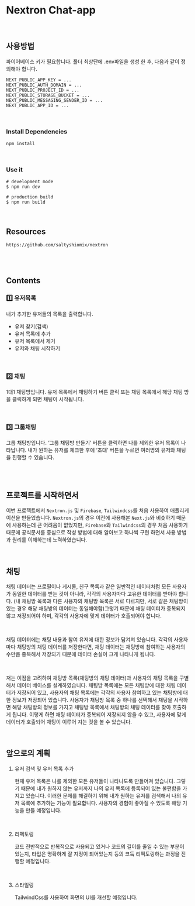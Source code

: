 # Nextron Chat-app

<br/>

## 사용방법

파이어베이스 키가 필요합니다. 폴더 최상단에 .env파일을 생성 한 후, 다음과 같이 정의해야 합니다.

```
NEXT_PUBLIC_APP_KEY = ...
NEXT_PUBLIC_AUTH_DOMAIN = ...
NEXT_PUBLIC_PROJECT_ID = ...
NEXT_PUBLIC_STORAGE_BUCKET = ...
NEXT_PUBLIC_MESSAGING_SENDER_ID = ...
NEXT_PUBLIC_APP_ID = ...
```

<br/>

### Install Dependencies

```
npm install
```

<br/>

### Use it

```
# development mode
$ npm run dev

# production build
$ npm run build
```

<br/>

## Resources

```
https://github.com/saltyshiomix/nextron
```

<br/>

<br/>

## Contents

### 1️⃣ 유저목록

내가 추가한 유저들의 목록을 출력합니다.

- 유저 찾기(검색)
- 유저 목록에 추가
- 유저 목록에서 제거
- 유저와 채팅 시작하기

<br/>

### 2️⃣ 채팅

1대1 채팅방입니다. 유저 목록에서 채팅하기 버튼 클릭 또는 채팅 목록에서 해당 채팅 방을 클릭하게 되면 채팅이 시작됩니다.

<br/>

### 3️⃣ 그룹채팅

그룹 채팅방입니다. ‘그룹 채팅방 만들기’ 버튼을 클릭하면 나를 제외한 유저 목록이 나타납니다. 내가 원하는 유저를 체크한 후에 ‘초대’ 버튼을 누르면 여러명의 유저와 채팅을 진행할 수 있습니다.

<br/>
<br/>

## 프로젝트를 시작하면서

이번 프로젝트에서 `Nextron.js` 및 `Firebase`, `Tailwindcss`를 처음 사용하여 애플리케이션을 만들었습니다. `Nextron.js`의 경우 이전에 사용해본 `Next.js`와 비슷하기 때문에 사용하는데 큰 어려움이 없었지만, `Firebase`와 `Tailwindcss`의 경우 처음 사용하기 때문에 공식문서를 중심으로 작성 방법에 대해 알아보고 하나씩 구현 하면서 사용 방법과 원리를 이해하는데 노력하였습니다.

<br/>

## 채팅

채팅 데이터는 프로필이나 게시물, 친구 목록과 같은 일반적인 데이터처럼 모든 사용자가 동일한 데이터를 받는 것이 아니라, 각각의 사용자마다 고유한 데이터를 받아야 합니다. (내 채팅방 목록과 다른 사용자의 채팅방 목록은 서로 다르지만, 서로 같은 채팅방이 있는 경우 해당 채팅방의 데이터는 동일해야함)그렇기 때문에 채팅 데이터가 중복되지 않고 저장되어야 하며, 각각의 사용자에 맞게 데이터가 호출되어야 합니다.

<br/>

채팅 데이터에는 채팅 내용과 참여 유저에 대한 정보가 담겨져 있습니다. 각각의 사용자마다 채팅방의 채팅 데이터를 저장한다면, 채팅 데이터는 채팅방에 참여하는 사용자의 수만큼 중복해서 저장되기 때문에 데이터 손실이 크게 나타나게 됩니다.

<br/>

저는 이점을 고려하여 채팅방 목록(채팅방의 채팅 데이터)과 사용자의 채팅 목록을 구별해서 데이터 베이스를 설계하였습니다. 채팅방 목록에는 모든 채팅방에 대한 채팅 데이터가 저장되어 있고, 사용자의 채팅 목록에는 각각의 사용자 참여하고 있는 채팅방에 대한 정보가 저장되어 있습니다. 사용자가 채팅방 목록 중 하나를 선택해서 채팅을 시작하면 해당 채팅방의 정보를 가지고 채팅방 목록에서 채팅방의 채팅 데이터를 찾아 호출하게 됩니다. 이렇게 하면 채팅 데이터가 중복되어 저장되지 않을 수 있고, 사용자에 맞게 데이터가 호출되어 채팅이 이루어 지는 것을 볼 수 있습니다.

<br/>

## 앞으로의 계획

1. 유저 검색 및 유저 목록 추가

   현재 유저 목록은 나를 제외한 모든 유저들이 나타나도록 만들어져 있습니다. 그렇기 때문에 내가 원하지 않는 유저까지 나의 유저 목록에 등록되어 있는 불편함을 가지고 있습니다. 이러한 문제를 해결하기 위해 내가 원하는 유저를 검색해서 나의 유저 목록에 추가하는 기능이 필요합니다. 사용자의 경험이 좋아질 수 있도록 해당 기능을 만들 예정입니다.

<br/>

2. 리펙토링

   코드 전반적으로 반복적으로 사용되고 있거나 코드의 길이를 줄일 수 있는 부분이 있는지, 타입은 명확하게 잘 지정이 되어있는지 등의 코듴 리펙토링하는 과정을 진행할 예정입니다.

<br/>

3. 스타일링

   TailwindCss를 사용하여 화면의 UI를 개선할 예정입니다.
